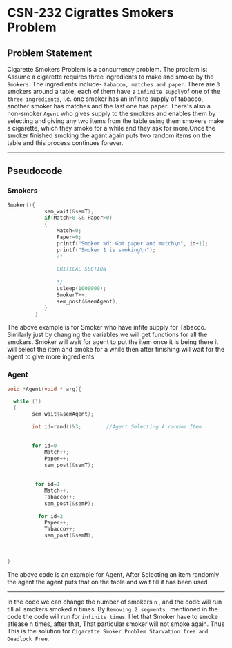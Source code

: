 # CSN-232 Cigrattes Smokers Problem 

## Problem Statement

Cigarette Smokers Problem is a concurrency problem.
The problem is:
Assume a cigarette requires three ingredients to make and smoke by the `Smokers`. The ingredients include- `tabacco, matches and paper`.
There are `3 `smokers around a table, each of them have a `infinite supply`of one of the `three ingredients`, i.e. one smoker has an infinite supply of tabacco, another smoker has matches and the last one has paper. 
There's also a non-smoker `Agent` who gives supply to the smokers and enables them by selecting and giving any two items from the table,using them smokers make a cigarette, which they smoke for a while and they ask for more.Once the smoker finished smoking the agant again puts two random items on the table and this process continues forever.


 - - - -
 
## Pseudocode

### Smokers 

```c
Smoker(){   
            sem_wait(&semT);
            if(Match>0 && Paper>0)        
            {
                Match=0; 
                Paper=0;
                printf("Smoker %d: Got paper and match\n", id+1);
                printf("Smoker 1 is smoking\n");
                /* 
            
                CRITICAL SECTION
            
                */
                usleep(1000000);
                SmokerT++;
                sem_post(&semAgent);
            }
         } 


```

The above example is for Smoker who have infite supply for Tabacco.
Similarly just by changing the variables we will get functions for all the smokers.
Smoker will wait for agent to put the item once it is being there it will select the item and smoke for a while then after finishing will wait for the agent to give more ingredients


### Agent

```c
void *Agent(void * arg){

  while (1)
  {
        sem_wait(&semAgent);

        int id=rand()%3;        //Agent Selecting A random Item

            
        for id=0
            Match++;
            Paper++;
            sem_post(&semT);
            
            
         for id=1
            Match++;
            Tabacco++;
            sem_post(&semP);
          
          for id=2
            Paper++;
            Tabacco++;
            sem_post(&semM);
      
     
       
}


```

The above code is an example for Agent, After Selecting an item randomly the agent the agent puts that on the table and wait till it has been used

 - - - -
 
 
In the code we can change the number of smokers `n` , and the code will run till all smokers smoked n times. By `Removing 2 segments ` mentioned in the code the code will run for `infinite times`.
I let that Smoker have to smoke atlease n times, after that, That particular smoker will not smoke again. 
Thus This is the solution for `Cigarette Smoker Problem Starvation free and Deadlock Free`.
